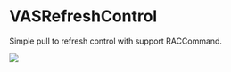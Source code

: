 # VASRefreshControl
Simple pull to refresh control with support RACCommand.

<img src="https://habrastorage.org/files/0ef/bcf/e5c/0efbcfe5ce6041c6aa06901e2c08cff0.gif"/>
